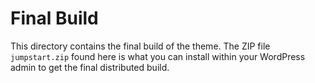 # Final Build

This directory contains the final build of the theme. The ZIP file `jumpstart.zip` found here is what you can install within your WordPress admin to get the final distributed build.
